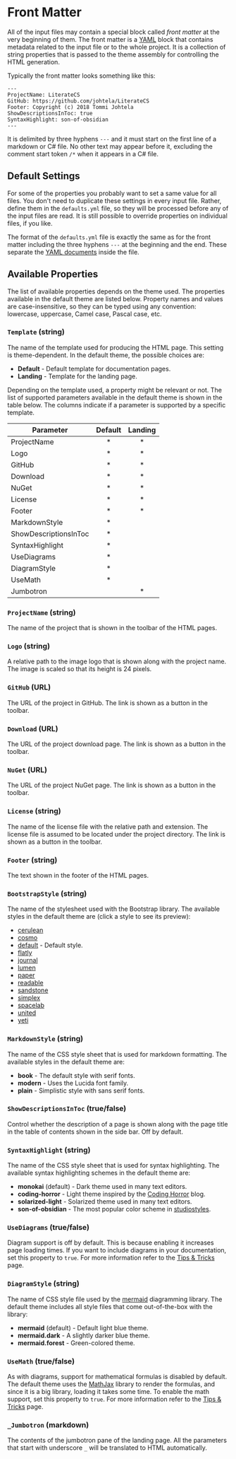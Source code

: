 ﻿# Front Matter

All of the input files may contain a special block called _front matter_ 
at the very beginning of them. The front matter is a [YAML](http://yaml.org/)
block that contains metadata related to the input file or to the whole project.
It is a collection of string properties that is passed to the theme assembly 
for controlling the HTML generation.

Typically the front matter looks something like this:

    ---
    ProjectName: LiterateCS
    GitHub: https://github.com/johtela/LiterateCS
    Footer: Copyright (c) 2018 Tommi Johtela
    ShowDescriptionsInToc: true
    SyntaxHighlight: son-of-obsidian
    ---

It is delimited by three hyphens `---` and it must start on the first line of a 
markdown or C# file. No other text may appear before it, excluding the comment 
start token `/*` when it appears in a C# file.

## Default Settings

For some of the properties you probably want to set a same value for all files.
You don't need to duplicate these settings in every input file. Rather, define 
them in the `defaults.yml` file, so they will be processed before any of the 
input files are read. It is still possible to override properties on individual 
files, if you like.

The format of the `defaults.yml` file is exactly the same as for the front 
matter including the three hyphens `---` at the beginning and the end. These 
separate the [YAML documents](http://yaml.org/spec/1.2/spec.html#id2800132) 
inside the file.

## Available Properties

The list of available properties depends on the theme used. The properties 
available in the default theme are listed below. Property names and values 
are case-insensitive, so they can be typed using any convention: lowercase, 
uppercase, Camel case, Pascal case, etc.

### `Template` (string)

The name of the template used for producing the HTML page. This setting
is theme-dependent. In the default theme, the possible choices are:
* **Default** - Default template for documentation pages.
* **Landing** - Template for the landing page.

Depending on the template used, a property might be relevant or not. The list 
of supported parameters available in the default theme is shown in the table 
below. The columns indicate if a parameter is supported by a specific template.

| Parameter             | Default   | Landing  |
| --------------------- |:---------:|:--------:|
| ProjectName           |     *     |     *    |
| Logo                  |     *     |     *    |
| GitHub                |     *     |     *    |
| Download              |     *     |     *    |
| NuGet                 |     *     |     *    |
| License               |     *     |     *    |
| Footer                |     *     |     *    |
| MarkdownStyle         |     *     |          |
| ShowDescriptionsInToc |     *     |          |
| SyntaxHighlight       |     *     |          |
| UseDiagrams           |     *     |          |
| DiagramStyle          |     *     |          |
| UseMath               |     *     |          |
| Jumbotron             |           |     *    |

### `ProjectName` (string)

The name of the project that is shown in the toolbar of the HTML pages.

### `Logo` (string)

A relative path to the image logo that is shown along with the project name. The
image is scaled so that its height is 24 pixels.

### `GitHub` (URL)

The URL of the project in GitHub. The link is shown as a button in the toolbar.

### `Download` (URL)

The URL of the project download page. The link is shown as a button in the 
toolbar.

### `NuGet` (URL)

The URL of the project NuGet page. The link is shown as a button in the 
toolbar.

### `License` (string)

The name of the license file with the relative path and extension. The license 
file is assumed to be located under the project directory. The link is shown as 
a button in the toolbar.

### `Footer` (string)

The text shown in the footer of the HTML pages.

### `BootstrapStyle` (string)

The name of the stylesheet used with the Bootstrap library. The available 
styles in the default theme are (click a style to see its preview):
* [cerulean](https://bootswatch.com/3/cerulean/)
* [cosmo](https://bootswatch.com/3/cosmo/)
* [default](https://bootswatch.com/3/default/) - Default style.
* [flatly](https://bootswatch.com/3/flatly/)
* [journal](https://bootswatch.com/3/journal/)
* [lumen](https://bootswatch.com/3/lumen/)
* [paper](https://bootswatch.com/3/paper/)
* [readable](https://bootswatch.com/3/readable/)
* [sandstone](https://bootswatch.com/3/sandstone/)
* [simplex](https://bootswatch.com/3/simplex/)
* [spacelab](https://bootswatch.com/3/spacelab/)
* [united](https://bootswatch.com/3/united/)
* [yeti](https://bootswatch.com/3/yeti/)

### `MarkdownStyle` (string)

The name of the CSS style sheet that is used for markdown formatting. 
The available styles in the default theme are:
* **book** - The default style with serif fonts.
* **modern** - Uses the Lucida font family.
* **plain** - Simplistic style with sans serif fonts.

### `ShowDescriptionsInToc` (true/false)

Control whether the description of a page is shown along with the page 
title in the table of contents shown in the side bar. Off by default.

### `SyntaxHighlight` (string)

The name of the CSS style sheet that is used for syntax highlighting. 
The available syntax highlighting schemes in the default theme are:

* **monokai** (default) - Dark theme used in many text editors. 
* **coding-horror** - Light theme inspired by the 
  [Coding Horror](https://blog.codinghorror.com/) blog.
* **solarized-light** - Solarized theme used in many text editors.
* **son-of-obsidian** - The most popular color scheme in 
  [studiostyles](https://studiostyl.es/).

### `UseDiagrams` (true/false)

Diagram support is off by default. This is because enabling it increases page 
loading times. If you want to include diagrams in your documentation, set this 
property to `true`. For more information refer to the
[Tips & Tricks](TipsAndTricks.html) page.

### `DiagramStyle` (string)

The name of CSS style file used by the [mermaid](http://knsv.github.io/mermaid/)
diagramming library. The default theme includes all style files that
come out-of-the-box with the library:

* **mermaid** (default) - Default light blue theme.
* **mermaid.dark** - A slightly darker blue theme.
* **mermaid.forest** - Green-colored theme.

### `UseMath` (true/false)

As with diagrams, support for mathematical formulas is disabled by default. The 
default theme uses the [MathJax](https://www.mathjax.org/) library to render
the formulas, and since it is a big library, loading it takes some time. To 
enable the math support, set this property to `true`. For more information refer 
to the [Tips & Tricks](TipsAndTricks.html) page.

### `_Jumbotron` (markdown)
The contents of the jumbotron pane of the landing page. All the parameters 
that start with underscore `_` will be translated to HTML automatically.
